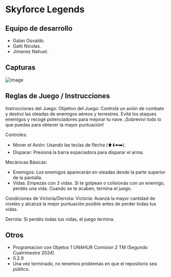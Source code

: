 # Skyforce Legends


## Equipo de desarrollo
- Galan Osvaldo.
- Gatti Nicolas.
- Jimenez Nahuel.


## Capturas

![image](https://github.com/user-attachments/assets/4b409741-4b45-4734-a45f-d2bd06a9c1a0)


## Reglas de Juego / Instrucciones
Instrucciones del Juego:
Objetivo del Juego: Controlá un avión de combate y destruí las oleadas de enemigos aéreos y terrestres. Evitá los ataques enemigos y recogé potenciadores para mejorar tu nave. ¡Sobreviví todo lo que puedas para obtener la mayor puntuación!

Controles:
- Mover el Avión: Usando las teclas de flecha (⬆️⬇️⬅️➡️).
- Disparar: Presioná la barra espaciadora para disparar el arma.

Mecánicas Básicas:
- Enemigos: Los enemigos aparecerán en oleadas desde la parte superior de la pantalla.
- Vidas: Empezás con 3 vidas. Si te golpean o colisionás con un enemigo, perdés una vida. Cuando se te acaben, termina el juego.

Condiciones de Victoria/Derrota:
Victoria:
Avanzá la mayor cantidad de niveles y alcanzá la mejor puntuación posible antes de perder todas tus vidas.

Derrota:
Si perdés todas tus vidas, el juego termina.

## Otros
- Programacion con Objetos 1 UNAHUR Comision 2 TM (Segundo Cuatrimestre 2024).
- 0.2.9
- Una vez terminado, no tenemos problemas en que el repositorio sea público.
